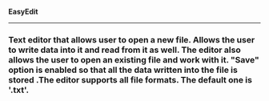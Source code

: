 <b>EasyEdit</b><hr>
<h3>Text editor that allows user to open a new file. Allows the user to write data into it and read from it as well. The editor also allows the user to open an existing file and work with it. "Save" option is enabled so that  all the data written into the file is stored .The editor supports all file formats. The default one is '.txt'.</h3>
